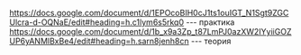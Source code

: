 https://docs.google.com/document/d/1EPOcoBIH0cJ1ts1ouIGT_N1Sgt9ZGCUlcra-d-OQNaE/edit#heading=h.c1lym6s5rkq0   --- практика
https://docs.google.com/document/d/1b_x9a3Zp_t87LmPJ0azXW2IYyiiGOZUP6yANMlBxBe4/edit#heading=h.sarn8jenh8cn  --- теория
